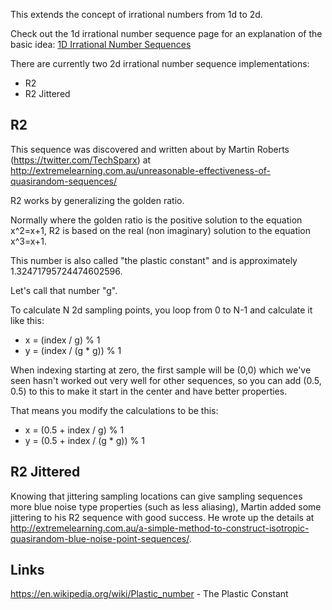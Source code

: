 This extends the concept of irrational numbers from 1d to 2d.

Check out the 1d irrational number sequence page for an explanation of the basic idea:
[1D Irrational Number Sequences](../../../2d/output/_1d/samples/irrational_numbers/page.md)  

There are currently two 2d irrational number sequence implementations:
* R2
* R2 Jittered

## R2

This sequence was discovered and written about by Martin Roberts (https://twitter.com/TechSparx) at http://extremelearning.com.au/unreasonable-effectiveness-of-quasirandom-sequences/

R2 works by generalizing the golden ratio.

Normally where the golden ratio is the positive solution to the equation x^2=x+1, R2 is based on the real (non imaginary) solution to the equation x^3=x+1.

This number is also called "the plastic constant" and is approximately 1.32471795724474602596.

Let's call that number "g".

To calculate N 2d sampling points, you loop from 0 to N-1 and calculate it like this:
* x = (index / g) % 1
* y = (index / (g * g)) % 1

When indexing starting at zero, the first sample will be (0,0) which we've seen hasn't worked out very well for other sequences, so you can add (0.5, 0.5) to this to make it start in the center and have better properties.

That means you modify the calculations to be this:
* x = (0.5 + index / g) % 1
* y = (0.5 + index / (g * g)) % 1

## R2 Jittered

Knowing that jittering sampling locations can give sampling sequences more blue noise type properties (such as less aliasing), Martin added some jittering to his R2 sequence with good success.  He wrote up the details at http://extremelearning.com.au/a-simple-method-to-construct-isotropic-quasirandom-blue-noise-point-sequences/.

## Links

https://en.wikipedia.org/wiki/Plastic_number - The Plastic Constant